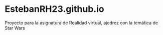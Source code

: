 # EstebanRH23.github.io

Proyecto para la asignatura de Realidad virtual, ajedrez con la temática de Star Wars
